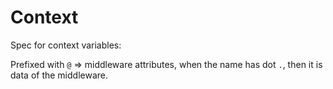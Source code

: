 # Context

Spec for context variables:

Prefixed with `@` => middleware attributes, when the name has dot `.`, then it is data of the middleware.
